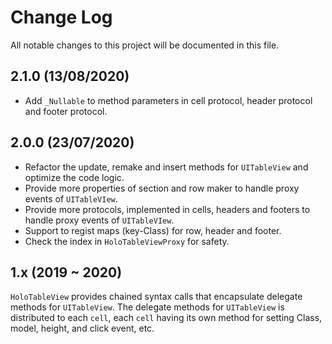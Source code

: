 # Change Log

All notable changes to this project will be documented in this file.


## 2.1.0 (13/08/2020)

- Add `_Nullable` to method parameters in cell protocol, header protocol and footer protocol.

## 2.0.0 (23/07/2020)

- Refactor the update, remake and insert methods for `UITableView` and optimize the code logic.
- Provide more properties of section and row maker to handle proxy events of `UITableVIew`.
- Provide more protocols, implemented in cells, headers and footers to handle proxy events of `UITableVIew`.
- Support to regist maps (key-Class) for row, header and footer.
- Check the index in `HoloTableViewProxy` for safety.

## 1.x (2019 ~ 2020)

`HoloTableView` provides chained syntax calls that encapsulate delegate methods for `UITableView`. The delegate methods for `UITableView` is distributed to each `cell`, each `cell` having its own method for setting Class, model, height, and click event, etc.


